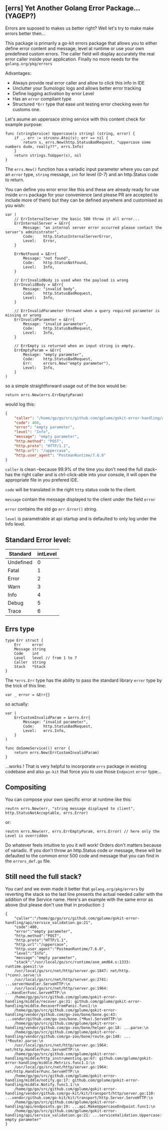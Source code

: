 ## [errs] Yet Another Golang Error Package... (YAGEP?)

Errors are suposed to makes us better right? Well let's try to make make errors better then...

This package is primarily a go-kit errors package that allows you to either define error content and message, level at runtime or use your own predefined custom errors. The caller field will display accurately the real error caller inside your application. Finally no more needs for the `golang.org/pkg/errors`

Advantages:
- Always provide real error caller and allow to click this info in IDE
- Unclutter your Sumologic logs and allows better error tracking
- Define logging activation by error Level
- Has an `error` compliant type
- Structured `*Err` type that ease unit testing error checking even for customs one.

Let's asume an uppersace string service with this content check for example purpose:
```
func (stringService) Uppercase(s string) (string, error) {
	if _, err := strconv.Atoi(s); err == nil {
		return s, errs.New(http.StatusBadRequest, "uppercase some numbers dude, really??", errs.Info)
	}
    return strings.ToUpper(s), nil
}
```
The `errs.New()` function has a variadic input parameter where you can put an `error` type, `string` message, `int` for level (0-7) and an http.Status code to return.

You can define you error error like this and these are already ready for use inside `errs` package for your convenience (and please PR are accepted to include more of them) but they can be defined anywhere and customised as you wish:
```
var (
	// ErrInternalServer the basic 500 throw it all error...
	ErrInternalServer = &Err{
		Message: "an internal server error occurred please contact the server's administrator",
		Code:    http.StatusInternalServerError,
		Level:   Error,
	}

	ErrNotFound = &Err{
		Message: "not found",
		Code:    http.StatusNotFound,
		Level:   Info,
	}

	// ErrInvalidBody is used when the payload is wrong
	ErrInvalidBody = &Err{
		Message: "invalid body",
		Code:    http.StatusBadRequest,
		Level:   Info,
	}

	// ErrInvalidParameter throwed when a query required parameter is missing or wrong
	ErrInvalidParameter = &Err{
		Message: "invalid parameter",
		Code:    http.StatusBadRequest,
		Level:   Info,
	}

	// ErrEmpty is returned when an input string is empty.
	ErrEmptyParam = &Err{
		Message: "empty parameter",
		Code:    http.StatusBadRequest,
		Err:     errors.New("empty parameter"),
		Level:   Info,
	}
)
```

so a simple straightforward usage out of the box would be:
```
return errs.New(errs.ErrEmptyParam)
```
would log this:
```json
{
    "caller": "/home/gp/go/src/github.com/gplume/gokit-error-handling/api/service_validation.go:21",
    "code": 400,
    "error": "empty parameter",
    "level": "Info",
    "message": "empty parameter",
    "http.method": "POST",
    "http.proto": "HTTP/1.1",
    "http.url": "/uppercase",
    "http.user_agent": "PostmanRuntime/7.6.0"
}
```
`caller` is clean –because 99.9% of the time you don't need the full stack– has the right caller and is ctrl-click-able into your console, it will open the appropriate file in you prefered IDE.

`code` will be translated in the right `http` status code to the client.

`message` contain the message displayed to the client under the field `error`

`error` contains the std go `err.Error()` string.

`level` is parametrable at api startup and is defaulted to only log under the Info level.


## Standard Error level:
| Standard | intLevel |
|----------|----------|
| Undefined | 0 |
| Fatal 	| 1 |
| Error 	| 2 |
| Warn      | 3 |
| Info 	    | 4 |
| Debug 	| 5 |
| Trace 	| 6 |


## Errs type
```
type Err struct {
	Err     error
	Message string
	Code    int
	Level   level // from 1 to 7
	Caller  string
	Stack   *Stack
}
```

The `*errs.Err` type has the ability to pass the standard library `error` type by the trick of this line: 
```
var _ error = &Err{}
```

so actually:

```
var (
    ErrCustomInvalidParam = &errs.Err{
        Message: "invalid parameter",
        Code:    http.StatusBadRequest,
        Level:   errs.Info,
    }
)

func doSomeService(() error {
    return errs.New(ErrCustomInvalidParam)
}

```
...works !
That is very helpful to incorporate `errs` package in existing codebase and also `go-kit` that force you to use those `Endpoint` `error` type...


## Compositing

You can compose your own specific error at runtime like this:

```
reutrn errs.New(err, "string message displayed to client", http.StatusNotAcceptable, errs.Error)

```
or:

```
reutrn errs.New(err, errs.ErrEmptyParam, errs.Error) // here only the Level is overridden

```
Do whatever feels intuitive to you it will work!
Orders don't matters because of variadic. If you don't throw an http.Status code or message, these will be defaulted to the common error 500 code and message that you can find in the `errors_def.go` file.


## Still need the full stack?
You can! and we even made it better that `golang.org/pkg/errors` by reverting the stack so the last line presents the actual needed caller with the addition of the Service name. Here's an example with the same error as above (but please don't use that in production :)

```
{
    "caller":"/home/gp/go/src/github.com/gplume/gokit-error-handling/api/service_validation.go:21",
    "code":400,
    "error":"empty parameter",
    "http.method":"POST",
    "http.proto":"HTTP/1.1",
    "http.url":"/uppercase",
    "http.user_agent":"PostmanRuntime/7.6.0",
    "level":"Info",
    "message":"empty parameter",
    "stack":"/usr/local/go/src/runtime/asm_amd64.s:1333: runtime.goexit:\n
    /usr/local/go/src/net/http/server.go:1847: net/http.(*conn).serve:\n
    /usr/local/go/src/net/http/server.go:2741: ...serverHandler.ServeHTTP:\n
    /usr/local/go/src/net/http/server.go:1964: ...HandlerFunc.ServeHTTP:\n
    /home/gp/go/src/github.com/gplume/gokit-error-handling/middle/recover.go:31: github.com/gplume/gokit-error-handling/middle.RecoverFromPanic.func1:\n
    /home/gp/go/src/github.com/gplume/gokit-error-handling/vendor/github.com/go-zoo/bone/bone.go:43: ...vendor/github.com/go-zoo/bone.(*Mux).ServeHTTP:\n
    /home/gp/go/src/github.com/gplume/gokit-error-handling/vendor/github.com/go-zoo/bone/helper.go:18: ...parse:\n
    /home/gp/go/src/github.com/gplume/gokit-error-handling/vendor/github.com/go-zoo/bone/route.go:148: ...(*Route).parse:\n
    /usr/local/go/src/net/http/server.go:1964: net/http.HandlerFunc.ServeHTTP:\n
    /home/gp/go/src/github.com/gplume/gokit-error-handling/middle/http_instrumenting.go:67: github.com/gplume/gokit-error-handling/middle.Metrics.func1.1:\n
    /usr/local/go/src/net/http/server.go:1964: net/http.HandlerFunc.ServeHTTP:\n
    /home/gp/go/src/github.com/gplume/gokit-error-handling/middle/notify.go:17: github.com/gplume/gokit-error-handling/middle.Notify.func1.1:\n
    /home/gp/go/src/github.com/gplume/gokit-error-handling/vendor/github.com/go-kit/kit/transport/http/server.go:110: ...vendor/github.com/go-kit/kit/transport/http.Server.ServeHTTP:\n
    /home/gp/go/src/github.com/gplume/gokit-error-handling/api/endpoints.go:19: ...api.MakeUppercaseEndpoint.func1:\n
    /home/gp/go/src/github.com/gplume/gokit-error-handling/api/service_validation.go:21: ...serviceValidation.Uppercase: empty parameter"
}
```